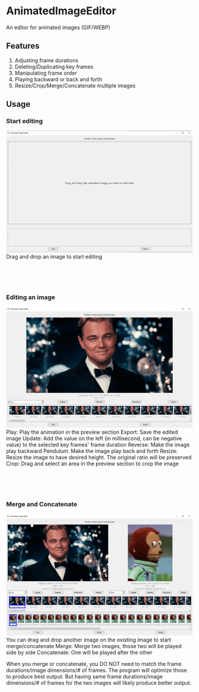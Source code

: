 # AnimatedImageEditor
An editor for animated images (GIF/WEBP)
## Features
1. Adjusting frame durations
2. Deleting/Duplicating key frames
3. Manipulating frame order
4. Playing backward or back and forth
5. Resize/Crop/Merge/Concatenate multiple images

## Usage
### Start editing
![main](./imgs/1.png)
Drag and drop an image to start editing
<br/>
<br/>
<br/>
<br/>
<br/>
### Editing an image
![edit](./imgs/2.png)
Play: Play the animation in the preview section
Export: Save the edited image
Update: Add the value on the left (in millisecond, can be negative value) to the selected key frames' frame duration
Reverse: Make the image play backward
Pendulum: Make the image play back and forth
Resize: Resize the image to have desired height. The original ratio will be preserved
Crop: Drag and select an area in the preview section to crop the image
<br/>
<br/>
<br/>
<br/>
<br/>
### Merge and Concatenate
![merge and concatenate](./imgs/3.png)
You can drag and drop another image on the existing image to start merge/concatenate
Merge: Merge two images, those two will be played side by side
Concatenate: One will be played after the other

When you merge or concatenate, you DO NOT need to match the frame durations/image dimensions/# of frames.
The program will optimize those to produce best output.
But having same frame durations/image dimensions/# of frames for the two images will likely produce better output.

